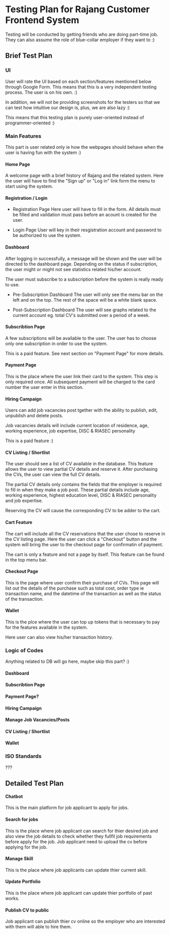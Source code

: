 # Testing Plan for Rajang Customer Frontend System

Testing will be conducted by getting friends who are doing part-time job. They 
can also assume the role of blue-collar employer if they want to :)

## Brief Test Plan

### UI
User will rate the UI based on each section/features mentioned below through Google Form.
This means that this is a very independent testing process. The user is on his own. :)

In addition, we will not be providing screenshots for the testers so that we can 
test how intuitive our design is, plus, we are also lazy :) 

This means that this testing plan is purely user-oriented instead of 
programmer-oriented :)

### Main Features
This part is user related only ie how the webpages should behave when the user 
is having fun with the system :)

#### Home Page
A welcome page with a brief history of Rajang and the related system.
Here the user will have to find the "Sign up" or "Log in" link form the menu to 
start using the system.

#### Registration / Login
- Registration Page
Here user will have to fill in the form. All details must be filled and 
vaildation must pass before an acount is created for the user.

- Login Page
User will key in their resgistration account and password to be authorized to 
use the system.

#### Dashboard
After logging in successfully, a message will be shown and the user will be 
directed to the dashboard page. Depending on the status if subscription, the user
might or might not see statistics related his/her account.

The user must subscribe to a subscription before the system is really ready to 
use.

- Pre-Subscription Dashboard
The user will only see the menu bar on the left and on the top. The rest of the 
space will be a white blank space.

- Post-Subscription Dashboard
The user will see graphs related to the current account eg. total CV's submitted 
over a period of a week.

#### Subscribtion Page
A few subscriptions will be available to the user. The user has to choose only
one subscription in order to use the system.

This is a paid feature. See next section on "Payment Page" for more details.

#### Payment Page
This is the place where the user link their card to the system. This step is only
required once. All subsequent payment will be charged to the card number the user
enter in this section.

#### Hiring Campaign
Users can add job vacancies post tgether with the ability to publish, edit, 
unpublish and delete posts.

Job vacancies details will include current location of residence, age, working 
experience, job expertise, DISC & RIASEC personality

This is a paid feature :)

#### CV Listing / Shortlist
The user should see a list of CV available in the database. This feature allows
the user to view partial CV details and reserve it. After purchasing the CVs, 
the user can view the full CV details.

The partial CV details only contains the fields that the employer is required to 
fill in when they make a job post. These partial details include age, working 
experience, highest education level, DISC & RIASEC personality and job expertise.

Reserving the CV will cause the corresponding CV to be adder to the cart.

#### Cart Feature
The cart will include all the CV reservations that the user chose to reserve in 
the CV listing page. Here the user can click a "Checkout" button and the system 
will bring the user to the checkout page for confirmatin of payment.

The cart is only a feature and not a page by itself. This feature can be found 
in the top menu bar.

#### Checkout Page
This is the page where user confirm their purchase of CVs. This page will list 
out the details of the purchase such as total cost, order type ie transaction 
name, and the datetime of the transaction as well as the status of the transaction.

#### Wallet
This is the plce where the user can top up tokens that is necessary to pay for 
the features available in the system.

Here user can also view his/her transaction history.

### Logic of Codes
Anything related to DB will go here, maybe skip this part? :)
#### Dashboard
#### Subscribtion Page
#### Payment Page?
#### Hiring Campaign
#### Manage Job Vacancies/Posts
#### CV Listing / Shortlist
#### Wallet

### ISO Standards
???

## Detailed Test Plan

#### Chatbot
This is the main platform for job applicant to apply for jobs.

#### Search for jobs
This is the place where job applicant can search for thier desired job and also 
view the job details to check whether they fullfil job requirements before apply 
for the job. Job applicant need to upload the cv before applying for the job.

#### Manage Skill
This is the place where job applicants can update thier current skill.

#### Update Portfolio
This is the place where job applicant can update thier portfolio of past works.

#### Publish CV to public
Job applicant can publish thier cv online so the employer who are interested with them 
will able to hire them.




